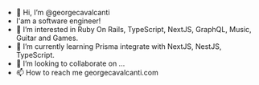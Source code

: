 - 👋 Hi, I’m @georgecavalcanti
- I'am a software engineer!
- 👀 I’m interested in Ruby On Rails, TypeScript, NextJS, GraphQL, Music, Guitar and Games.
- 🌱 I’m currently learning Prisma integrate with NextJS, NestJS, TypeScript.
- 💞️ I’m looking to collaborate on ...
- 📫 How to reach me georgecavalcanti.com
